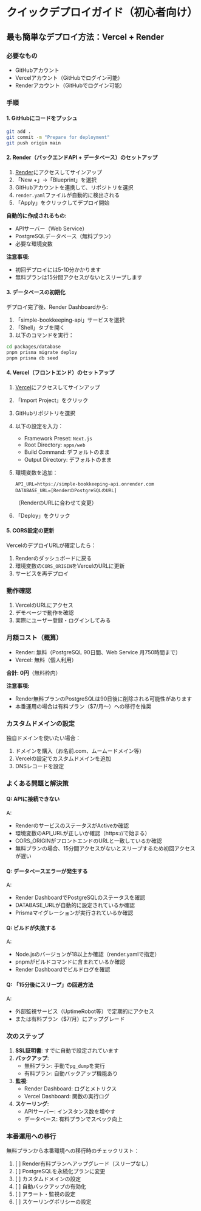 # クイックデプロイガイド（初心者向け）

## 最も簡単なデプロイ方法：Vercel + Render

### 必要なもの

- GitHubアカウント
- Vercelアカウント（GitHubでログイン可能）
- Renderアカウント（GitHubでログイン可能）

### 手順

#### 1. GitHubにコードをプッシュ

```bash
git add .
git commit -m "Prepare for deployment"
git push origin main
```

#### 2. Render（バックエンドAPI + データベース）のセットアップ

1. [Render](https://render.com)にアクセスしてサインアップ
2. 「New +」→「Blueprint」を選択
3. GitHubアカウントを連携して、リポジトリを選択
4. `render.yaml`ファイルが自動的に検出される
5. 「Apply」をクリックしてデプロイ開始

**自動的に作成されるもの:**

- APIサーバー（Web Service）
- PostgreSQLデータベース（無料プラン）
- 必要な環境変数

**注意事項:**

- 初回デプロイには5-10分かかります
- 無料プランは15分間アクセスがないとスリープします

#### 3. データベースの初期化

デプロイ完了後、Render Dashboardから:

1. 「simple-bookkeeping-api」サービスを選択
2. 「Shell」タブを開く
3. 以下のコマンドを実行：

```bash
cd packages/database
pnpm prisma migrate deploy
pnpm prisma db seed
```

#### 4. Vercel（フロントエンド）のセットアップ

1. [Vercel](https://vercel.com)にアクセスしてサインアップ
2. 「Import Project」をクリック
3. GitHubリポジトリを選択
4. 以下の設定を入力：

   - Framework Preset: `Next.js`
   - Root Directory: `apps/web`
   - Build Command: デフォルトのまま
   - Output Directory: デフォルトのまま

5. 環境変数を追加：

   ```
   API_URL=https://simple-bookkeeping-api.onrender.com
   DATABASE_URL=[RenderのPostgreSQLのURL]
   ```

   （RenderのURLに合わせて変更）

6. 「Deploy」をクリック

#### 5. CORS設定の更新

VercelのデプロイURLが確定したら：

1. Renderのダッシュボードに戻る
2. 環境変数の`CORS_ORIGIN`をVercelのURLに更新
3. サービスを再デプロイ

### 動作確認

1. VercelのURLにアクセス
2. デモページで動作を確認
3. 実際にユーザー登録・ログインしてみる

### 月額コスト（概算）

- Render: 無料（PostgreSQL 90日間、Web Service 月750時間まで）
- Vercel: 無料（個人利用）

**合計: 0円**（無料枠内）

**注意事項:**

- Render無料プランのPostgreSQLは90日後に削除される可能性があります
- 本番運用の場合は有料プラン（$7/月〜）への移行を推奨

### カスタムドメインの設定

独自ドメインを使いたい場合：

1. ドメインを購入（お名前.com、ムームードメイン等）
2. Vercelの設定でカスタムドメインを追加
3. DNSレコードを設定

### よくある問題と解決策

#### Q: APIに接続できない

A:

- RenderのサービスのステータスがActiveか確認
- 環境変数のAPI_URLが正しいか確認（https://で始まる）
- CORS_ORIGINがフロントエンドのURLと一致しているか確認
- 無料プランの場合、15分間アクセスがないとスリープするため初回アクセスが遅い

#### Q: データベースエラーが発生する

A:

- Render DashboardでPostgreSQLのステータスを確認
- DATABASE_URLが自動的に設定されているか確認
- Prismaマイグレーションが実行されているか確認

#### Q: ビルドが失敗する

A:

- Node.jsのバージョンが18以上か確認（render.yamlで指定）
- pnpmがビルドコマンドに含まれているか確認
- Render Dashboardでビルドログを確認

#### Q: 「15分後にスリープ」の回避方法

A:

- 外部監視サービス（UptimeRobot等）で定期的にアクセス
- または有料プラン（$7/月）にアップグレード

### 次のステップ

1. **SSL証明書**: すでに自動で設定されています
2. **バックアップ**:
   - 無料プラン: 手動で`pg_dump`を実行
   - 有料プラン: 自動バックアップ機能あり
3. **監視**:
   - Render Dashboard: ログとメトリクス
   - Vercel Dashboard: 関数の実行ログ
4. **スケーリング**:
   - APIサーバー: インスタンス数を増やす
   - データベース: 有料プランでスペック向上

### 本番運用への移行

無料プランから本番環境への移行時のチェックリスト：

1. [ ] Render有料プランへアップグレード（スリープなし）
2. [ ] PostgreSQLを永続化プランに変更
3. [ ] カスタムドメインの設定
4. [ ] 自動バックアップの有効化
5. [ ] アラート・監視の設定
6. [ ] スケーリングポリシーの設定
